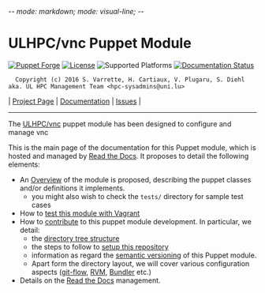 -*- mode: markdown; mode: visual-line;  -*-

# ULHPC/vnc Puppet Module 

[![Puppet Forge](http://img.shields.io/puppetforge/v/ULHPC/vnc.svg)](https://forge.puppetlabs.com/ULHPC/vnc)
[![License](http://img.shields.io/:license-GPL3.0-blue.svg)](LICENSE)
![Supported Platforms](http://img.shields.io/badge/platform-debian-lightgrey.svg)
[![Documentation Status](https://readthedocs.org/projects/ulhpc-puppet-vnc/badge/?version=latest)](https://readthedocs.org/projects/ulhpc-puppet-vnc/?badge=latest)

      Copyright (c) 2016 S. Varrette, H. Cartiaux, V. Plugaru, S. Diehl aka. UL HPC Management Team <hpc-sysadmins@uni.lu>

| [Project Page](https://github.com/ULHPC/puppet-vnc) | [Documentation](http://ulhpc-puppet-vnc.readthedocs.org/en/latest/) | [Issues](https://github.com/ULHPC/puppet-vnc/issues) |


-----------
The [ULHPC/vnc](https://github.com/ULHPC/puppet-vnc) puppet module has been designed to configure and manage vnc

This is the main page of the documentation for this Puppet module, which is hosted and managed by [Read the Docs](http://ulhpc-vnc.readthedocs.org/en/latest/).
It proposes to detail the following elements:

* An [Overview](overview.md) of the module is proposed, describing the puppet classes and/or definitions it implements.
     - you might also wish to check the `tests/` directory for sample test cases 
* How to [test this module with Vagrant](vagrant.md)
* How to [contribute](contributing/index.md) to this puppet module development. In particular, we detail:
     - the [directory tree structure](contributing/layout.md)
	 - the steps to follow to [setup this repository](contributing/setup.md)
	 - information as regard the [semantic versioning](contributing/versioning.md) of this Puppet module. 
     - Apart form the directory layout, we will cover various configuration aspects ([git-flow](https://github.com/nvie/gitflow), [RVM](https://rvm.io/), [Bundler](http://bundler.io/) etc.)
* Details on the [Read the Docs](http://ulhpc-puppet-vnc.readthedocs.org/en/latest/) management.


